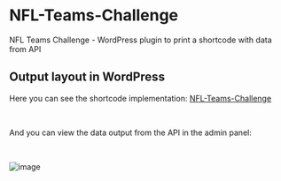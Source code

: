 # NFL-Teams-Challenge
NFL Teams Challenge - WordPress plugin to print a shortcode with data from API




## Output layout in WordPress
Here you can see the shortcode implementation: [NFL-Teams-Challenge](https://devsass3.com/challenges/wordpress/)

</br>

And you can view the data output from the API in the admin panel:

</br>

![image](https://user-images.githubusercontent.com/62116251/131208165-6f3ebe43-e30d-49ca-8b3d-386fdc7d7a1e.png)

